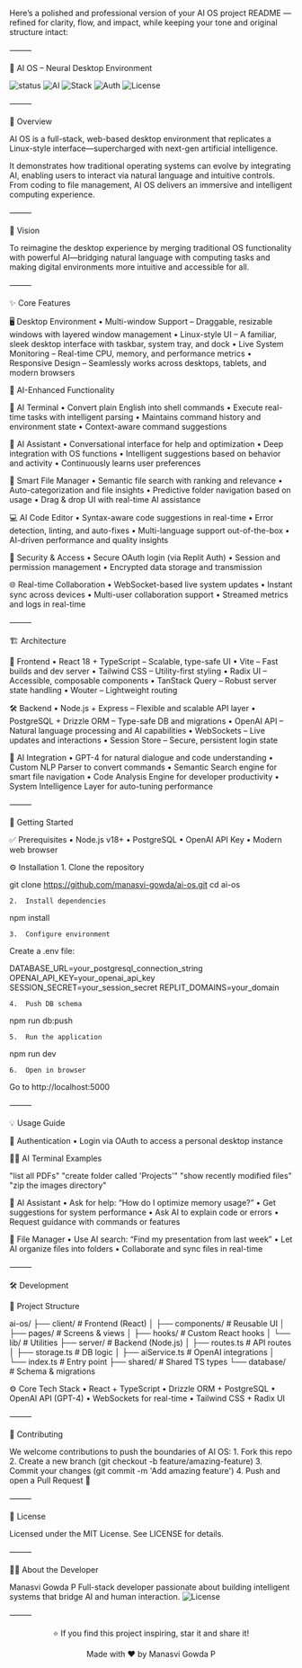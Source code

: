 Here’s a polished and professional version of your AI OS project README — refined for clarity, flow, and impact, while keeping your tone and original structure intact:

⸻

🚀 AI OS – Neural Desktop Environment

![status](https://img.shields.io/badge/Status-Active-brightgreen?style=flat-square&logo=github)
![AI](https://img.shields.io/badge/Powered%20By-GPT--4-8A2BE2?style=flat-square&logo=openai&logoColor=white)
![Stack](https://img.shields.io/badge/Full--Stack-TypeScript%20%7C%20React%20%7C%20Node--js-blue?style=flat-square&logo=typescript)
![Auth](https://img.shields.io/badge/Auth-OAuth%20%7C%20Replit-orange?style=flat-square&logo=replit&logoColor=white)
![License](https://img.shields.io/badge/License-MIT-blue.svg?style=flat-square)



⸻

🧠 Overview

AI OS is a full-stack, web-based desktop environment that replicates a Linux-style interface—supercharged with next-gen artificial intelligence.

It demonstrates how traditional operating systems can evolve by integrating AI, enabling users to interact via natural language and intuitive controls. From coding to file management, AI OS delivers an immersive and intelligent computing experience.

⸻

🌟 Vision

To reimagine the desktop experience by merging traditional OS functionality with powerful AI—bridging natural language with computing tasks and making digital environments more intuitive and accessible for all.

⸻

✨ Core Features

🖥️ Desktop Environment
	•	Multi-window Support – Draggable, resizable windows with layered window management
	•	Linux-style UI – A familiar, sleek desktop interface with taskbar, system tray, and dock
	•	Live System Monitoring – Real-time CPU, memory, and performance metrics
	•	Responsive Design – Seamlessly works across desktops, tablets, and modern browsers

🤖 AI-Enhanced Functionality

🔧 AI Terminal
	•	Convert plain English into shell commands
	•	Execute real-time tasks with intelligent parsing
	•	Maintains command history and environment state
	•	Context-aware command suggestions

💬 AI Assistant
	•	Conversational interface for help and optimization
	•	Deep integration with OS functions
	•	Intelligent suggestions based on behavior and activity
	•	Continuously learns user preferences

📁 Smart File Manager
	•	Semantic file search with ranking and relevance
	•	Auto-categorization and file insights
	•	Predictive folder navigation based on usage
	•	Drag & drop UI with real-time AI assistance

💻 AI Code Editor
	•	Syntax-aware code suggestions in real-time
	•	Error detection, linting, and auto-fixes
	•	Multi-language support out-of-the-box
	•	AI-driven performance and quality insights

🔐 Security & Access
	•	Secure OAuth login (via Replit Auth)
	•	Session and permission management
	•	Encrypted data storage and transmission

🌐 Real-time Collaboration
	•	WebSocket-based live system updates
	•	Instant sync across devices
	•	Multi-user collaboration support
	•	Streamed metrics and logs in real-time

⸻

🏗️ Architecture

🔧 Frontend
	•	React 18 + TypeScript – Scalable, type-safe UI
	•	Vite – Fast builds and dev server
	•	Tailwind CSS – Utility-first styling
	•	Radix UI – Accessible, composable components
	•	TanStack Query – Robust server state handling
	•	Wouter – Lightweight routing

🛠️ Backend
	•	Node.js + Express – Flexible and scalable API layer
	•	PostgreSQL + Drizzle ORM – Type-safe DB and migrations
	•	OpenAI API – Natural language processing and AI capabilities
	•	WebSockets – Live updates and interactions
	•	Session Store – Secure, persistent login state

🧠 AI Integration
	•	GPT-4 for natural dialogue and code understanding
	•	Custom NLP Parser to convert commands
	•	Semantic Search engine for smart file navigation
	•	Code Analysis Engine for developer productivity
	•	System Intelligence Layer for auto-tuning performance

⸻

🚀 Getting Started

✅ Prerequisites
	•	Node.js v18+
	•	PostgreSQL
	•	OpenAI API Key
	•	Modern web browser

⚙️ Installation
	1.	Clone the repository

git clone https://github.com/manasvi-gowda/ai-os.git
cd ai-os


	2.	Install dependencies

npm install


	3.	Configure environment
Create a .env file:

DATABASE_URL=your_postgresql_connection_string
OPENAI_API_KEY=your_openai_api_key
SESSION_SECRET=your_session_secret
REPLIT_DOMAINS=your_domain


	4.	Push DB schema

npm run db:push


	5.	Run the application

npm run dev


	6.	Open in browser
Go to http://localhost:5000

⸻

💡 Usage Guide

🔐 Authentication
	•	Login via OAuth to access a personal desktop instance

🧑‍💻 AI Terminal Examples

"list all PDFs"
"create folder called 'Projects'"
"show recently modified files"
"zip the images directory"

🤖 AI Assistant
	•	Ask for help: “How do I optimize memory usage?”
	•	Get suggestions for system performance
	•	Ask AI to explain code or errors
	•	Request guidance with commands or features

📂 File Manager
	•	Use AI search: “Find my presentation from last week”
	•	Let AI organize files into folders
	•	Collaborate and sync files in real-time

⸻

🛠 Development

📁 Project Structure

ai-os/
├── client/                 # Frontend (React)
│   ├── components/         # Reusable UI
│   ├── pages/              # Screens & views
│   ├── hooks/              # Custom React hooks
│   └── lib/                # Utilities
├── server/                 # Backend (Node.js)
│   ├── routes.ts           # API routes
│   ├── storage.ts          # DB logic
│   ├── aiService.ts        # OpenAI integrations
│   └── index.ts            # Entry point
├── shared/                 # Shared TS types
└── database/               # Schema & migrations

⚙️ Core Tech Stack
	•	React + TypeScript
	•	Drizzle ORM + PostgreSQL
	•	OpenAI API (GPT-4)
	•	WebSockets for real-time
	•	Tailwind CSS + Radix UI

⸻

🤝 Contributing

We welcome contributions to push the boundaries of AI OS:
	1.	Fork this repo
	2.	Create a new branch (git checkout -b feature/amazing-feature)
	3.	Commit your changes (git commit -m 'Add amazing feature')
	4.	Push and open a Pull Request 🎉

⸻

📄 License

Licensed under the MIT License. See LICENSE for details.

⸻

👨‍💻 About the Developer

Manasvi Gowda P
Full-stack developer passionate about building intelligent systems that bridge AI and human interaction.
![License](https://img.shields.io/badge/License-MIT-blue.svg?style=flat-square)

⸻


<div align="center">
  <p>⭐ If you find this project inspiring, star it and share it!</p>
  <p>Made with ❤️ by Manasvi Gowda P</p>
</div>
